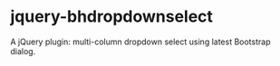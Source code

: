 # jquery-bhdropdownselect
A jQuery plugin: multi-column dropdown select using latest Bootstrap dialog.
